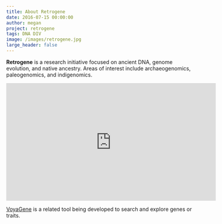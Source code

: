 ```yaml
---
title: About Retrogene
date: 2016-07-15 00:00:00
author: megan
project: retrogene
tags: DNA DIV
image: /images/retrogene.jpg
large_header: false
---
```


**Retrogene** is a research initiative focused on ancient DNA, genome evolution, and native ancestry.  Areas of interest include archaeogenomics, paleogenomics, and indigenomics.

<p><div class="video-container"><iframe width="560" height="315" src="https://www.youtube.com/embed/C44r6knuJtU" frameborder="0" allowfullscreen></iframe></div></p>

<a href="http://github.com/voyagene" target="_blank">VoyaGene</a> is a related tool being developed to search and explore genes or traits.